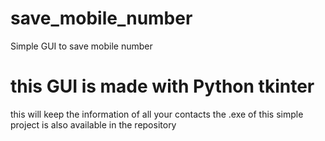 # save_mobile_number
Simple GUI to save mobile number

# this GUI is made with Python tkinter
this will keep the information of all your contacts
the .exe of this simple project is also available in the repository
